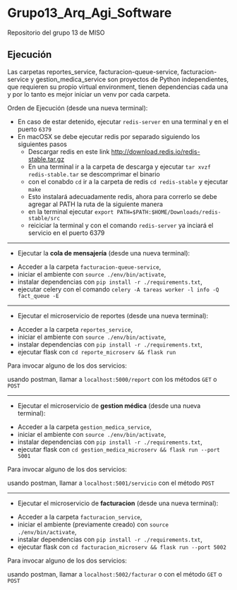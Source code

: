 # Grupo13_Arq_Agi_Software
Repositorio del grupo 13 de MISO

## Ejecución

Las carpetas reportes_service, facturacion-queue-service, facturacion-service y gestion_medica_service son proyectos de Python independientes, que requieren su propio virtual environment, tienen dependencias cada una y por lo tanto es mejor iniciar un venv por cada carpeta.

Orden de Ejecución (desde una nueva terminal):

- En caso de estar detenido, ejecutar `redis-server` en una terminal y en el puerto `6379`
- En macOSX se debe ejecutar redis por separado siguiendo los siguientes pasos
  - Descargar redis en este link http://download.redis.io/redis-stable.tar.gz
  - En una terminal ir a la carpeta de descarga y ejecutar `tar xvzf redis-stable.tar` se descomprimar el binario
  - con el conabdo `cd` ir a la carpeta de redis `cd redis-stable` y ejecutar `make`
  - Esto instalará adecuadamente redis, ahora para correrlo se debe agregar al PATH la ruta de la siguiente manera
   - en la terminal ejecutar `export PATH=$PATH:$HOME/Downloads/redis-stable/src`
   - reiciciar la terminal y con el comando `redis-server` ya inciará el servicio en el puerto 6379

----

- Ejecutar la **cola de mensajería** (desde una nueva terminal):

* Acceder a la carpeta `facturacion-queue-service`,
* iniciar el ambiente con `source ./env/bin/activate`,
* instalar dependencias con `pip install -r ./requirements.txt`,
* ejecutar celery con el comando `celery -A tareas worker -l info -Q fact_queue -E`


----

- Ejecutar el microservicio de reportes (desde una nueva terminal):

* Acceder a la carpeta `reportes_service`,
* iniciar el ambiente con `source ./env/bin/activate`,
* instalar dependencias con `pip install -r ./requirements.txt`,
* ejecutar flask con `cd reporte_microserv && flask run`

Para invocar alguno de los dos servicios:

usando postman, llamar a `localhost:5000/report` con los métodos `GET` o `POST`

----

- Ejecutar el microservicio de **gestion médica** (desde una nueva terminal):

* Acceder a la carpeta `gestion_medica_service`,
* iniciar el ambiente con `source ./env/bin/activate`,
* instalar dependencias con `pip install -r ./requirements.txt`,
* ejecutar flask con `cd gestion_medica_microserv && flask run --port 5001`

Para invocar alguno de los dos servicios:

usando postman, llamar a `localhost:5001/servicio` con el método `POST`

----

- Ejecutar el microservicio de **facturacion** (desde una nueva terminal):

* Acceder a la carpeta `facturacion_service`,
* iniciar el ambiente (previamente creado) con `source ./env/bin/activate`,
* instalar dependencias con `pip install -r ./requirements.txt`,
* ejecutar flask con `cd facturacion_microserv && flask run --port 5002`

Para invocar alguno de los dos servicios:

usando postman, llamar a `localhost:5002/facturar` o con el método `GET` o `POST`

